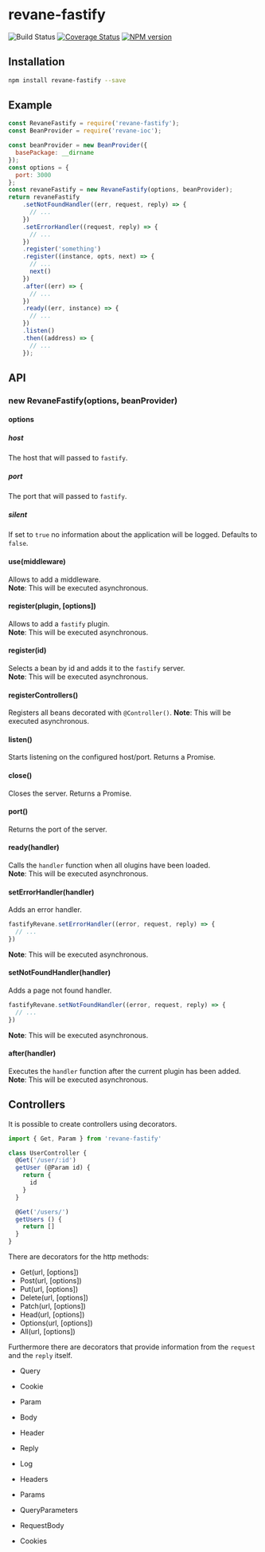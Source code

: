 # revane-fastify

![Build Status](https://github.com/SerayaEryn/revane-fastify/workflows/ci/badge.svg)
[![Coverage Status](https://coveralls.io/repos/github/SerayaEryn/revane-fastify/badge.svg?branch=master)](https://coveralls.io/github/SerayaEryn/revane-fastify?branch=master) 
[![NPM version](https://img.shields.io/npm/v/revane-fastify.svg?style=flat)](https://www.npmjs.com/package/revane-fastify) 

## Installation

```bash
npm install revane-fastify --save
```

## Example

```js
const RevaneFastify = require('revane-fastify');
const BeanProvider = require('revane-ioc');

const beanProvider = new BeanProvider({
  basePackage: __dirname
});
const options = {
  port: 3000
};
const revaneFastify = new RevaneFastify(options, beanProvider);
return revaneFastify
    .setNotFoundHandler((err, request, reply) => {
      // ...
    })
    .setErrorHandler((request, reply) => {
      // ...
    })
    .register('something')
    .register((instance, opts, next) => {
      // ...
      next()
    })
    .after((err) => {
      // ...
    })
    .ready((err, instance) => {
      // ...
    })
    .listen()
    .then((address) => {
      // ...
    });
```

## API

### new RevaneFastify(options, beanProvider)

#### options

##### host
The host that will passed to `fastify`.

##### port
The port that will passed to `fastify`.

##### silent

If set to `true` no information about the application will be logged. Defaults to `false`.

#### use(middleware)

Allows to add a middleware.<br>
**Note**: This will be executed asynchronous.

#### register(plugin, [options])
Allows to add a `fastify` plugin.<br>
**Note**: This will be executed asynchronous.
#### register(id)
Selects a bean by id and adds it to the `fastify` server.<br>
**Note**: This will be executed asynchronous.

#### registerControllers()

Registers all beans decorated with `@Controller()`.
**Note**: This will be executed asynchronous.

#### listen()

Starts listening on the configured host/port. Returns a Promise.

#### close()

Closes the server. Returns a Promise.

#### port()
Returns the port of the server.

#### ready(handler)
Calls the `handler` function when all olugins have been loaded.<br>
**Note**: This will be executed asynchronous.

#### setErrorHandler(handler)
Adds an error handler.
```js
fastifyRevane.setErrorHandler((error, request, reply) => {
  // ...
})
```
**Note**: This will be executed asynchronous.

#### setNotFoundHandler(handler)

Adds a page not found handler.
```js
fastifyRevane.setNotFoundHandler((error, request, reply) => {
  // ...
})
```
**Note**: This will be executed asynchronous.

#### after(handler)
Executes the `handler` function after the current plugin has been added.<br>
**Note**: This will be executed asynchronous.

## Controllers

It is possible to create controllers using decorators.

```js
import { Get, Param } from 'revane-fastify'

class UserController {
  @Get('/user/:id')
  getUser (@Param id) {
    return {
      id
    }
  }

  @Get('/users/')
  getUsers () {
    return []
  }
}
```

There are decorators for the http methods:

* Get(url, [options])
* Post(url, [options])
* Put(url, [options])
* Delete(url, [options])
* Patch(url, [options])
* Head(url, [options])
* Options(url, [options])
* All(url, [options])

Furthermore there are decorators that provide information from the `request` and the `reply` itself.

* Query
* Cookie
* Param
* Body
* Header

* Reply

* Log
* Headers
* Params
* QueryParameters
* RequestBody
* Cookies
